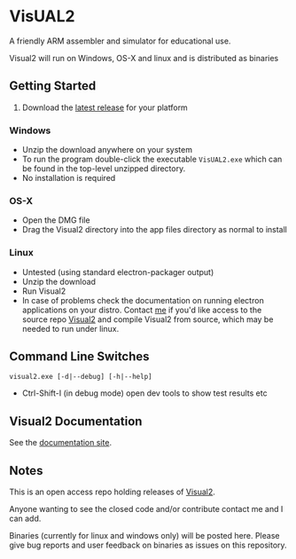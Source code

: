 # VisUAL2

A friendly ARM assembler and simulator for educational use.

Visual2 will run on Windows, OS-X and linux and is distributed as binaries

## Getting Started

1. Download the [latest release](https://github.com/tomcl/V2releases/releases) for your platform

### Windows

* Unzip the download anywhere on your system
* To run the program double-click the executable `VisUAL2.exe` which can be found in the top-level unzipped directory.
* No installation is required

### OS-X

* Open the DMG file
* Drag the Visual2 directory into the app files directory as normal to install


### Linux

* Untested (using standard electron-packager output)
* Unzip the download
* Run Visual2
* In case of problems check the documentation on running electron applications on your distro. Contact [me](t.clarke@ic.ac.uk) if you'd like access to the source repo [Visual2](https://github.com/ImperialCollegeLondon/Visual2) and compile Visual2 from source, which may be needed to run under linux.


## Command Line Switches

```
visual2.exe [-d|--debug] [-h|--help]
```

* Ctrl-Shift-I (in debug mode) open dev tools to show test results etc

## Visual2 Documentation

See the [documentation site](https://tomcl.github.io/visual2.github.io/).

## Notes

This is an open access repo holding releases of [Visual2](https://github.com/ImperialCollegeLondon/Visual2). 

Anyone wanting to see the closed code and/or contribute contact me and I can add.

Binaries (currently for linux and windows only) will be posted here. Please give bug reports and user feedback on binaries as issues on this repository.
